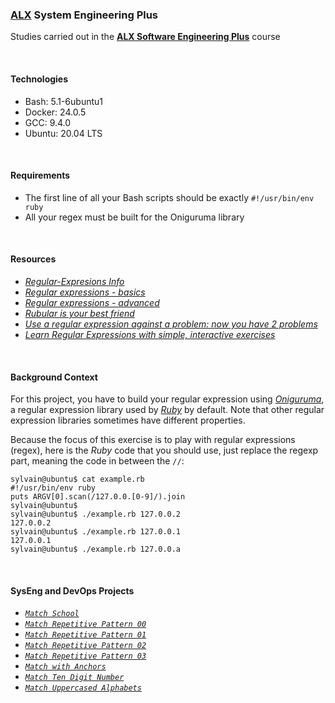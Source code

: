 ### [ALX](https://www.alxafrica.com/) System Engineering Plus

Studies carried out in the **[ALX Software Engineering Plus](https://www.alxafrica.com/software-engineering-plus/)** course

<br />

#### Technologies

* Bash:     5.1-6ubuntu1
* Docker:   24.0.5
* GCC:      9.4.0
* Ubuntu:   20.04 LTS

<br />

#### Requirements

* The first line of all your Bash scripts should be exactly `#!/usr/bin/env ruby`
* All your regex must be built for the Oniguruma library

<br />

#### Resources

* _[Regular-Expresions Info](https://www.regular-expressions.info/)_
* _[Regular expressions - basics](https://www.slideshare.net/neha_jain/introducing-regular-expressions)_
* _[Regular expressions - advanced](https://www.slideshare.net/neha_jain/advanced-regular-expressions-80296518)_
* _[Rubular is your best friend](https://rubular.com/)_
* _[Use a regular expression against a problem: now you have 2 problems](https://blog.codinghorror.com/regular-expressions-now-you-have-two-problems/)_
* _[Learn Regular Expressions with simple, interactive exercises](https://regexone.com/)_

<br />

#### Background Context

For this project, you have to build your regular expression using _[Oniguruma](https://www.rubydoc.info/gems/oniguruma/1.1.0)_, a regular expression library used by _[Ruby](https://www.ruby-lang.org/en/)_ by default. Note that other regular expression libraries sometimes have different properties.

Because the focus of this exercise is to play with regular expressions (regex), here is the _Ruby_ code that you should use, just replace the regexp part, meaning the code in between the `//`:

```
sylvain@ubuntu$ cat example.rb
#!/usr/bin/env ruby
puts ARGV[0].scan(/127.0.0.[0-9]/).join
sylvain@ubuntu$
sylvain@ubuntu$ ./example.rb 127.0.0.2
127.0.0.2
sylvain@ubuntu$ ./example.rb 127.0.0.1
127.0.0.1
sylvain@ubuntu$ ./example.rb 127.0.0.a
```

<br />

#### SysEng and DevOps Projects

* _[`Match School`](0-simply_match_school.rb)_
* _[`Match Repetitive Pattern 00`](./1-repetition_token_0.rb)_
* _[`Match Repetitive Pattern 01`](./2-repetition_token_1.rb)_
* _[`Match Repetitive Pattern 02`](./3-repetition_token_2.rb)_
* _[`Match Repetitive Pattern 03`](./4-repetition_token_3.rb)_
* _[`Match with Anchors`](./5-beginning_and_end.rb)_
* _[`Match Ten Digit Number`](6-phone_number.rb)_
* _[`Match Uppercased Alphabets`](7-OMG_WHY_ARE_YOU_SHOUTING.rb)_

<br />

